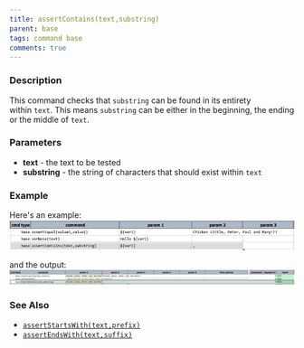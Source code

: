 ```yaml
---
title: assertContains(text,substring)
parent: base
tags: command base
comments: true
---
```



### Description
This command checks that `substring` can be found in its entirety within `text`. This means `substring` can be 
either in the beginning, the ending or the middle of `text`.


### Parameters
- **text** \- the text to be tested
- **substring** \- the string of characters that should exist within `text`


### Example
Here's an example:
![script](image/assertContains_01.png)

and the output:
![output](image/assertContains_02.png)


### See Also
- [`assertStartsWith(text,prefix)`](assertStartsWith(text,prefix))
- [`assertEndsWith(text,suffix)`](assertEndsWith(text,suffix))
